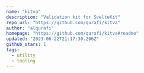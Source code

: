 ```yaml
---
name: "kitva"
description: "Validation kit for SvelteKit"
repo_url: "https://github.com/qurafi/kitva"
author: "alqurafi"
homepage: "https://github.com/qurafi/kitva#readme"
updated: "2023-06-22T21:17:30.206Z"
github_stars: 1
tags: 
  - utility
  - tooling
---
```

